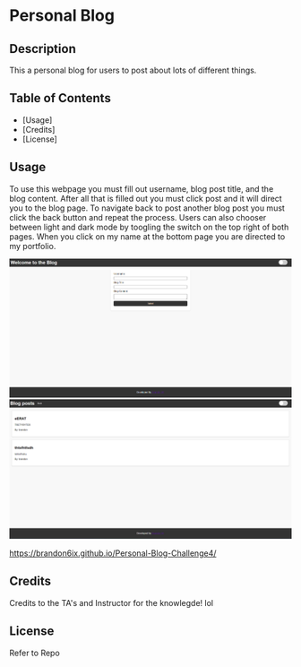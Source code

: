 # Personal Blog

## Description
This a personal blog for users to post about lots of different things.

## Table of Contents 

- [Usage] 
- [Credits]
- [License]


## Usage
To use this webpage you must fill out username, blog post title, and the blog content. After all that is filled out you must click post and it will direct you to the blog page. To navigate back to post another blog post you must click the back button and repeat the process. Users can also chooser between light and dark mode by toogling the switch on the top right of both pages. When you click on my name at the bottom page you are directed to my portfolio.

![Personal Blog](./images/Screenshot%202024-06-10%20191927.png)
![Blog](./images/Screenshot%202024-06-10%20191945.png)

https://brandon6ix.github.io/Personal-Blog-Challenge4/



## Credits
Credits to the TA's and Instructor for the knowlegde! lol

## License
Refer to Repo